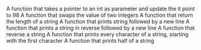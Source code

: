 A function that takes a pointer to an int as parameter and update the it point to 98
A function that swaps the value of two integers
A function that return the length of a string
A function that prints string followed by a new line
A function that prints a string in reverse followed by a new line
A function that reverse a string
A function that prints every character of a string, starting with the first character
A function that prints half of a string

